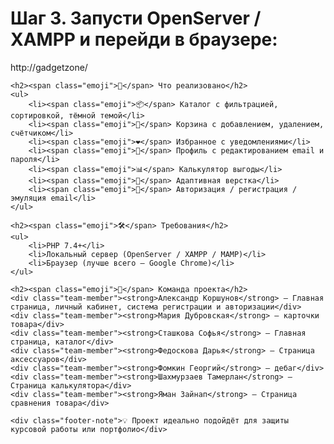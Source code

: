 # Шаг 3. Запусти OpenServer / XAMPP и перейди в браузере:
http://gadgetzone/</code></pre>
    
    <h2><span class="emoji">🧠</span> Что реализовано</h2>
    <ul>
        <li><span class="emoji">📦</span> Каталог с фильтрацией, сортировкой, тёмной темой</li>
        <li><span class="emoji">🛒</span> Корзина с добавлением, удалением, счётчиком</li>
        <li><span class="emoji">❤️</span> Избранное с уведомлениями</li>
        <li><span class="emoji">👤</span> Профиль с редактированием email и пароля</li>
        <li><span class="emoji">📊</span> Калькулятор выгоды</li>
        <li><span class="emoji">📱</span> Адаптивная верстка</li>
        <li><span class="emoji">🔐</span> Авторизация / регистрация / эмуляция email</li>
    </ul>
    
    <h2><span class="emoji">🛠</span> Требования</h2>
    <ul>
        <li>PHP 7.4+</li>
        <li>Локальный сервер (OpenServer / XAMPP / MAMP)</li>
        <li>Браузер (лучше всего — Google Chrome)</li>
    </ul>
    
    <h2><span class="emoji">👥</span> Команда проекта</h2>
    <div class="team-member"><strong>Александр Коршунов</strong> — Главная страница, личный кабинет, система регистрации и авторизации</div>
    <div class="team-member"><strong>Мария Дубровская</strong> — карточки товара</div>
    <div class="team-member"><strong>Сташкова Софья</strong> — Главная страница, каталог</div>
    <div class="team-member"><strong>Федоскова Дарья</strong> — Страница аксессуаров</div>
    <div class="team-member"><strong>Фомкин Георгий</strong> — дебаг</div>
    <div class="team-member"><strong>Шахмурзаев Тамерлан</strong> — Страница калькулятора</div>
    <div class="team-member"><strong>Яман Зайнап</strong> — Страница сравнения товара</div>
    
    <div class="footer-note">💡 Проект идеально подойдёт для защиты курсовой работы или портфолио</div>
</body>
</html>
